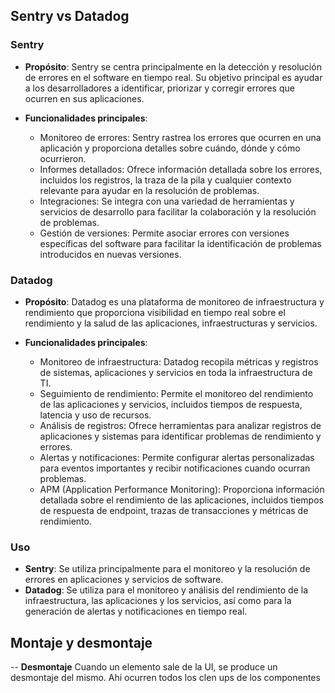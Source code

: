 ## Sentry vs Datadog

### Sentry

-   **Propósito**: Sentry se centra principalmente en la detección y resolución de errores en el software en tiempo real. Su objetivo principal es ayudar a los desarrolladores a identificar, priorizar y corregir errores que ocurren en sus aplicaciones.

-   **Funcionalidades principales**:
    -   Monitoreo de errores: Sentry rastrea los errores que ocurren en una aplicación y proporciona detalles sobre cuándo, dónde y cómo ocurrieron.
    -   Informes detallados: Ofrece información detallada sobre los errores, incluidos los registros, la traza de la pila y cualquier contexto relevante para ayudar en la resolución de problemas.
    -   Integraciones: Se integra con una variedad de herramientas y servicios de desarrollo para facilitar la colaboración y la resolución de problemas.
    -   Gestión de versiones: Permite asociar errores con versiones específicas del software para facilitar la identificación de problemas introducidos en nuevas versiones.

### Datadog

-   **Propósito**: Datadog es una plataforma de monitoreo de infraestructura y rendimiento que proporciona visibilidad en tiempo real sobre el rendimiento y la salud de las aplicaciones, infraestructuras y servicios.

-   **Funcionalidades principales**:
    -   Monitoreo de infraestructura: Datadog recopila métricas y registros de sistemas, aplicaciones y servicios en toda la infraestructura de TI.
    -   Seguimiento de rendimiento: Permite el monitoreo del rendimiento de las aplicaciones y servicios, incluidos tiempos de respuesta, latencia y uso de recursos.
    -   Análisis de registros: Ofrece herramientas para analizar registros de aplicaciones y sistemas para identificar problemas de rendimiento y errores.
    -   Alertas y notificaciones: Permite configurar alertas personalizadas para eventos importantes y recibir notificaciones cuando ocurran problemas.
    -   APM (Application Performance Monitoring): Proporciona información detallada sobre el rendimiento de las aplicaciones, incluidos tiempos de respuesta de endpoint, trazas de transacciones y métricas de rendimiento.

### Uso

-   **Sentry**: Se utiliza principalmente para el monitoreo y la resolución de errores en aplicaciones y servicios de software.
-   **Datadog**: Se utiliza para el monitoreo y análisis del rendimiento de la infraestructura, las aplicaciones y los servicios, así como para la generación de alertas y notificaciones en tiempo real.

## Montaje y desmontaje

-- **Desmontaje** Cuando un elemento sale de la UI, se produce un desmontaje del mismo. Ahi ocurren todos los clen ups de los componentes
